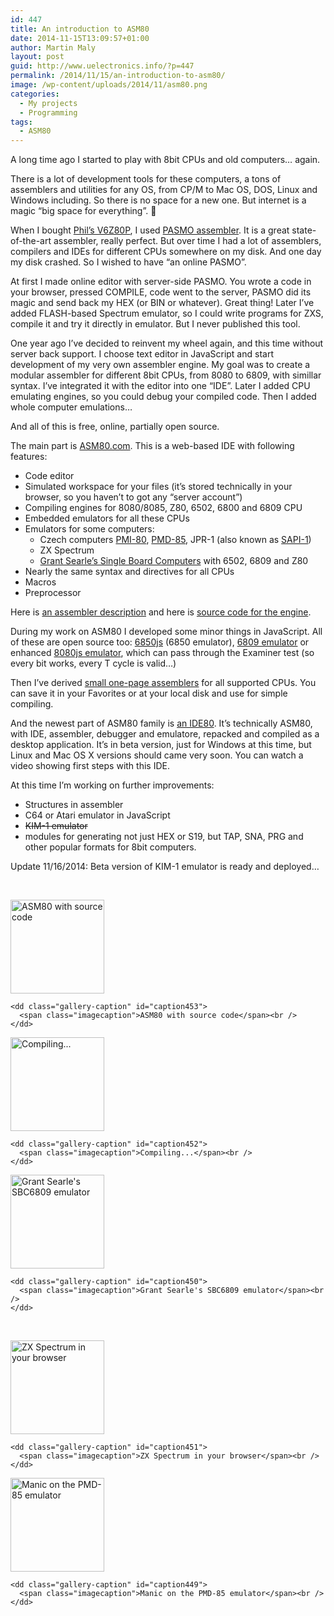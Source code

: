 ```yaml
---
id: 447
title: An introduction to ASM80
date: 2014-11-15T13:09:57+01:00
author: Martin Maly
layout: post
guid: http://www.uelectronics.info/?p=447
permalink: /2014/11/15/an-introduction-to-asm80/
image: /wp-content/uploads/2014/11/asm80.png
categories:
  - My projects
  - Programming
tags:
  - ASM80
---
```

A long time ago I started to play with 8bit CPUs and old computers&#8230; again.

There is a lot of development tools for these computers, a tons of assemblers and utilities for any OS, from CP/M to Mac OS, DOS, Linux and Windows including. So there is no space for a new one. But internet is a magic &#8220;big space for everything&#8221;. 🙂

When I bought [Phil&#8217;s V6Z80P](http://www.retroleum.co.uk/electronics-articles/v6z80p/), I used [PASMO assembler](http://pasmo.speccy.org/). It is a great state-of-the-art assembler, really perfect. But over time I had a lot of assemblers, compilers and IDEs for different CPUs somewhere on my disk. And one day my disk crashed. So I wished to have &#8220;an online PASMO&#8221;.

At first I made online editor with server-side PASMO. You wrote a code in your browser, pressed COMPILE, code went to the server, PASMO did its magic and send back my HEX (or BIN or whatever). Great thing! Later I&#8217;ve added FLASH-based Spectrum emulator, so I could write programs for ZXS, compile it and try it directly in emulator. But I never published this tool.

One year ago I&#8217;ve decided to reinvent my wheel again, and this time without server back support. I choose text editor in JavaScript and start development of my very own assembler engine. My goal was to create a modular assembler for different 8bit CPUs, from 8080 to 6809, with simillar syntax. I&#8217;ve integrated it with the editor into one &#8220;IDE&#8221;. Later I added CPU emulating engines, so you could debug your compiled code. Then I added whole computer emulations&#8230;

And all of this is free, online, partially open source.

The main part is [ASM80.com](http://www.asm80.com). This is a web-based IDE with following features:

  * Code editor
  * Simulated workspace for your files (it&#8217;s stored technically in your browser, so you haven&#8217;t to got any &#8220;server account&#8221;)
  * Compiling engines for 8080/8085, Z80, 6502, 6800 and 6809 CPU
  * Embedded emulators for all these CPUs
  * Emulators for some computers: 
      * Czech computers [PMI-80](http://en.wikipedia.org/wiki/PMI-80), [PMD-85](http://en.wikipedia.org/wiki/PMD_85), JPR-1 (also known as [SAPI-1](http://en.wikipedia.org/wiki/SAPI-1))
      * ZX Spectrum
      * [Grant Searle&#8217;s Single Board Computers](http://searle.hostei.com/grant/) with 6502, 6809 and Z80
  * Nearly the same syntax and directives for all CPUs
  * Macros
  * Preprocessor

Here is [an assembler description](https://www.uelectronics.info/2014/03/30/asm80-description/) and here is [source code for the engine](https://github.com/maly/asm80).

During my work on ASM80 I developed some minor things in JavaScript. All of these are open source too: [6850js](https://github.com/maly/6850js) (6850 emulator), [6809 emulator](https://github.com/maly/6809js) or enhanced [8080js emulator](https://github.com/maly/8080js), which can pass through the Examiner test (so every bit works, every T cycle is valid&#8230;)

Then I&#8217;ve derived [small one-page assemblers](https://www.uelectronics.info/2014/10/07/8080-6502-6809-and-z80-assembler-as-a-html-page/) for all supported CPUs. You can save it in your Favorites or at your local disk and use for simple compiling.

And the newest part of ASM80 family is [an IDE80](http://www.ide80.com/). It&#8217;s technically ASM80, with IDE, assembler, debugger and emulatore, repacked and compiled as a desktop application. It&#8217;s in beta version, just for Windows at this time, but Linux and Mac OS X versions should came very soon. You can watch a video showing first steps with this IDE.



At this time I&#8217;m working on further improvements:

  * Structures in assembler
  * C64 or Atari emulator in JavaScript
  * <del>KIM-1 emulator</del>
  * modules for generating not just HEX or S19, but TAP, SNA, PRG and other popular formats for 8bit computers.

Update 11/16/2014: Beta version of KIM-1 emulator is ready and deployed&#8230;





&nbsp;

<!-- see gallery_shortcode() in wp-includes/media.php -->

<div id='gallery-1' class='gallery galleryid-447 gallery-columns-3 gallery-size-thumbnail gallery1'>
  <dl class="gallery-item">
    <dt class="gallery-icon">
      <a href="http://www.uelectronics.info/wp-content/uploads/2014/11/asm1.png" title="ASM80 with source code" rel="gallery1"><img src="http://www.uelectronics.info/wp-content/uploads/2014/11/asm1-150x150.png" width="150" height="150" alt="ASM80 with source code" /></a>
    </dt>
    
    <dd class="gallery-caption" id="caption453">
      <span class="imagecaption">ASM80 with source code</span><br />
    </dd>
  </dl>
  
  <dl class="gallery-item">
    <dt class="gallery-icon">
      <a href="http://www.uelectronics.info/wp-content/uploads/2014/11/asm2.png" title="Compiling..." rel="gallery1"><img src="http://www.uelectronics.info/wp-content/uploads/2014/11/asm2-150x150.png" width="150" height="150" alt="Compiling..." /></a>
    </dt>
    
    <dd class="gallery-caption" id="caption452">
      <span class="imagecaption">Compiling...</span><br />
    </dd>
  </dl>
  
  <dl class="gallery-item">
    <dt class="gallery-icon">
      <a href="http://www.uelectronics.info/wp-content/uploads/2014/11/asm4.png" title="Grant Searle&#039;s SBC6809 emulator" rel="gallery1"><img src="http://www.uelectronics.info/wp-content/uploads/2014/11/asm4-150x150.png" width="150" height="150" alt="Grant Searle&#039;s SBC6809 emulator" /></a>
    </dt>
    
    <dd class="gallery-caption" id="caption450">
      <span class="imagecaption">Grant Searle's SBC6809 emulator</span><br />
    </dd>
  </dl>
  
  <br style="clear: both" />
  
  <dl class="gallery-item">
    <dt class="gallery-icon">
      <a href="http://www.uelectronics.info/wp-content/uploads/2014/11/asm3.png" title="ZX Spectrum in your browser" rel="gallery1"><img src="http://www.uelectronics.info/wp-content/uploads/2014/11/asm3-150x150.png" width="150" height="150" alt="ZX Spectrum in your browser" /></a>
    </dt>
    
    <dd class="gallery-caption" id="caption451">
      <span class="imagecaption">ZX Spectrum in your browser</span><br />
    </dd>
  </dl>
  
  <dl class="gallery-item">
    <dt class="gallery-icon">
      <a href="http://www.uelectronics.info/wp-content/uploads/2014/11/asm5.png" title="Manic on the PMD-85 emulator" rel="gallery1"><img src="http://www.uelectronics.info/wp-content/uploads/2014/11/asm5-150x150.png" width="150" height="150" alt="Manic on the PMD-85 emulator" /></a>
    </dt>
    
    <dd class="gallery-caption" id="caption449">
      <span class="imagecaption">Manic on the PMD-85 emulator</span><br />
    </dd>
  </dl>
  
  <br style='clear: both' />
</div>